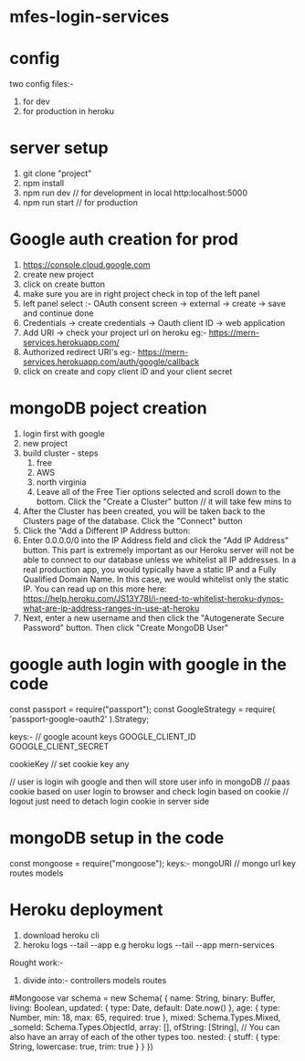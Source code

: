 # mfes-login-services
# config
two config files:-
1. for dev
2. for production in heroku

# server setup
1. git clone "project"
2. npm install
3. npm run dev // for development in local
http:localhost:5000
4. npm run start // for production

# Google auth creation for prod
1. https://console.cloud.google.com
2. create new project
3. click on create button
4. make sure you are in right project check in top of the left panel
5. left panel select :- OAuth consent screen -> external -> create -> save and continue done
6. Credentials -> create credentials -> Oauth client ID -> web application
7. Add URI -> check your project url on heroku eg:- https://mern-services.herokuapp.com/
8. Authorized redirect URI's eg:- https://mern-services.herokuapp.com/auth/google/callback
9. click on create and copy client iD and your client secret

# mongoDB poject creation
1. login first with google
2. new project
3. build cluster  - steps
   1. free 
   2. AWS 
   3. north virginia
   4. Leave all of the Free Tier options selected and scroll down to the bottom. Click the "Create a Cluster" button // it will take few mins to
5. After the Cluster has been created, you will be taken back to the Clusters page of the database. Click the "Connect" button
6. Click the "Add a Different IP Address button:
7. Enter 0.0.0.0/0 into the IP Address field and click the "Add IP Address" button. This part is extremely important as our Heroku server will not be able to connect to our database unless we whitelist all IP addresses.
In a real production app, you would typically have a static IP and a Fully Qualified Domain Name. In this case, we would whitelist only the static IP. You can read up on this more here:
https://help.heroku.com/JS13Y78I/i-need-to-whitelist-heroku-dynos-what-are-ip-address-ranges-in-use-at-heroku
8. Next, enter a new username and then click the "Autogenerate Secure Password" button. Then click "Create MongoDB User"

# google auth login with google in the code
const passport = require("passport");
const GoogleStrategy = require( 'passport-google-oauth2' ).Strategy;

keys:-    // google acount keys
GOOGLE_CLIENT_ID          
GOOGLE_CLIENT_SECRET

cookieKey  // set cookie key any

// user is login wih google and then will store user info in mongoDB
// paas cookie based on user login to browser and check login based on cookie
// logout just need to detach login cookie in server side


# mongoDB setup in the code
const mongoose = require("mongoose");
keys:-
mongoURI  // mongo url key
routes
models

# Heroku deployment
1. download heroku cli
2. heroku logs --tail --app <app name>  e.g heroku logs --tail --app mern-services





Rought work:-
1. divide into:-
   controllers
   models
   routes



#Mongoose
var schema = new Schema(
{
  name: String,
  binary: Buffer,
  living: Boolean,
  updated: { type: Date, default: Date.now() },
  age: { type: Number, min: 18, max: 65, required: true },
  mixed: Schema.Types.Mixed,
  _someId: Schema.Types.ObjectId,
  array: [],
  ofString: [String], // You can also have an array of each of the other types too.
  nested: { stuff: { type: String, lowercase: true, trim: true } }
})









